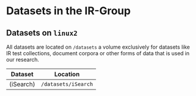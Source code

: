 # Datasets in the IR-Group

## Datasets on `linux2`

All datasets are located on `/datasets` a volume exclusively for datasets like IR test collections, document corpora or other forms of data that is used in our research. 

| Dataset  | Location |
| ------------- | ------------- |
| (iSearch) | `/datasets/iSearch`|
